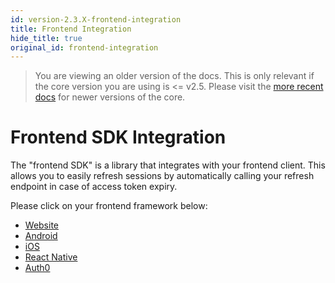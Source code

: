 ```yaml
---
id: version-2.3.X-frontend-integration
title: Frontend Integration
hide_title: true
original_id: frontend-integration
---
```


> You are viewing an older version of the docs. This is only relevant if the core version you are using is <= v2.5. Please visit the [more recent docs](/docs) for newer versions of the core. 

# Frontend SDK Integration

The "frontend SDK" is a library that integrates with your frontend client. This allows you to easily refresh sessions by automatically calling your refresh endpoint in case of access token expiry.

Please click on your frontend framework below:
- [Website](/docs/website/4.4.X/installation)
- [Android](/docs/android/installation)
- [iOS](/docs/ios/installation)
- [React Native](/docs/react-native/installation)
- [Auth0](/docs/auth0/installation)
